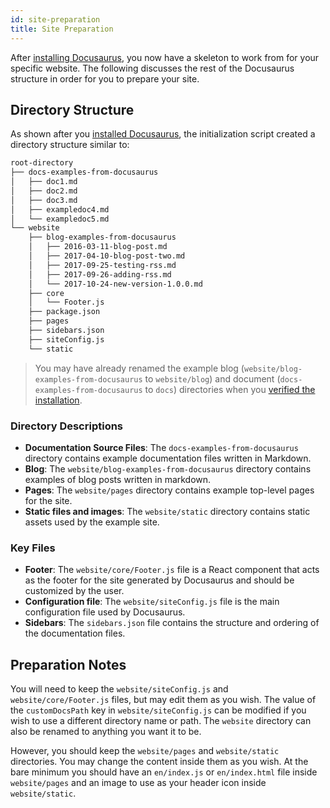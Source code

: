 ```yaml
---
id: site-preparation
title: Site Preparation
---
```


After [installing Docusaurus](getting-started-installation.md), you now have a skeleton to work from for your specific website. The following discusses the rest of the Docusaurus structure in order for you to prepare your site.

## Directory Structure

As shown after you [installed Docusaurus](getting-started-installation.md), the initialization script created a directory structure similar to:

```bash
root-directory
├── docs-examples-from-docusaurus
│   ├── doc1.md
│   ├── doc2.md
│   ├── doc3.md
│   ├── exampledoc4.md
│   └── exampledoc5.md
└── website
    ├── blog-examples-from-docusaurus
    │   ├── 2016-03-11-blog-post.md
    │   ├── 2017-04-10-blog-post-two.md
    │   ├── 2017-09-25-testing-rss.md
    │   ├── 2017-09-26-adding-rss.md
    │   └── 2017-10-24-new-version-1.0.0.md
    ├── core
    │   └── Footer.js
    ├── package.json
    ├── pages
    ├── sidebars.json
    ├── siteConfig.js
    └── static
```

> You may have already renamed the example blog (`website/blog-examples-from-docusaurus` to `website/blog`) and document (`docs-examples-from-docusaurus` to `docs`) directories when you [verified the installation](getting-started-installation.md##verifying-installation).

### Directory Descriptions

* **Documentation Source Files**: The `docs-examples-from-docusaurus` directory
  contains example documentation files written in Markdown.
* **Blog**: The `website/blog-examples-from-docusaurus` directory contains examples of blog posts written in markdown.
* **Pages**: The `website/pages` directory contains example top-level pages for the site.
* **Static files and images**: The `website/static` directory contains static assets used by the example site.

### Key Files

* **Footer**: The `website/core/Footer.js` file is a React component that acts
 as the footer for the site generated by Docusaurus and should be customized by the user.
* **Configuration file**: The `website/siteConfig.js` file is the main
  configuration file used by Docusaurus. 
* **Sidebars**: The `sidebars.json` file contains the structure and ordering
  of the documentation files.

## Preparation Notes

You will need to keep the `website/siteConfig.js` and `website/core/Footer.js` files, but may edit them as you wish. The value of the `customDocsPath` key in `website/siteConfig.js` can be modified if you wish to use a different directory name or path. The `website` directory can also be renamed to anything you want it to be. 

However, you should keep the `website/pages` and `website/static` directories. You may change the content inside them as you wish. At the bare minimum you should have an `en/index.js` or `en/index.html` file inside `website/pages` and an image to use as your header icon inside `website/static`.
